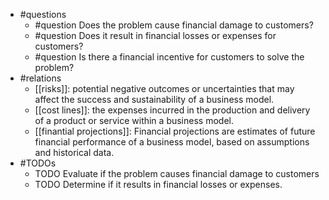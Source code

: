 - #questions
	- #question Does the problem cause financial damage to customers?
	- #question Does it result in financial losses or expenses for customers?
	- #question Is there a financial incentive for customers to solve the problem?
- #relations
	- [[risks]]: potential negative outcomes or uncertainties that may affect the success and sustainability of a business model.
	- [[cost lines]]: the expenses incurred in the production and delivery of a product or service within a business model.
	- [[finantial projections]]: Financial projections are estimates of future financial performance of a business model, based on assumptions and historical data.
- #TODOs
	- TODO Evaluate if the problem causes financial damage to customers
	- TODO  Determine if it results in financial losses or expenses.





























































